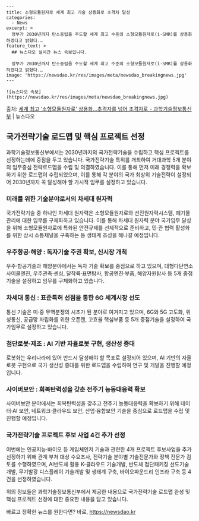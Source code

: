     ---
    title: 소형모듈원자로 세계 최고 기술 상용화로 초격차 달성
    categories:
      - News
    excerpt: >
      정부가 2030년까지 탄소중립을 주도할 세계 최고 수준의 소형모듈원자로(i-SMR)를 상용화하겠다고 밝혔다.…
    feature_text: >
      ## 뉴스다오 실시간 뉴스 속보입니다.
    
      정부가 2030년까지 탄소중립을 주도할 세계 최고 수준의 소형모듈원자로(i-SMR)를 상용화하겠다고 밝혔다.…
    image: 'https://newsdao.kr/res/images/meta/newsdao_breakingnews.jpg'
    ---
    
    ![뉴스다오 속보](https://newsdao.kr/res/images/meta/newsdao_breakingnews.jpg)

<p>출처: <a href="https://newsdao.kr/3093" rel="dofollow">세계 최고 ‘소형모듈원자로’ 상용화…추격자를 넘어 초격차로  - 과학기술정보통신부</a> | 뉴스다오</p>

<h2 data-ke-size="size26">국가전략기술 로드맵 및 핵심 프로젝트 선정</h2>

과학기술정보통신부에서는 2030년까지의 국가전략기술을 수립하고 핵심 프로젝트를 선정하는데에 중점을 두고 있습니다. 국가전략기술 특위를 개최하여 거대과학 5개 분야의 임무중심 전략로드맵을 수립 및 의결하였습니다. 이를 통해 먼저 미래 경쟁력을 확보하기 위한 로드맵이 수립되었으며, 이를 통해 각 분야의 국가 최상위 기술전략이 설정되어 2030년까지 꼭 달성해야 할 가시적 임무를 설정하고 있습니다.

<h3 data-ke-size="size24">미래를 위한 기술분야로서의 차세대 원자력</h3>
국가전략기술 중 하나인 차세대 원자력은 소형모듈원자로와 선진원자력시스템, 폐기물관리에 대한 임무를 구체화하고 있습니다. 이를 통해 차세대 원자력 분야 국가임무 달성을 위해 소형모듈원자로에 특화된 안전규제를 선제적으로 준비하고, 민·관 협력 활성화를 위한 상시 소통채널을 구축하는 등 생태계 조성을 해나갈 예정입니다.

<h3 data-ke-size="size24">우주항공·해양 : 독자기술 주권 확보, 신시장 개척</h3>
우주·항공기술과 해양분야에서는 독자 기술 확보를 중점으로 하고 있으며, 대형다단연소사이클엔진, 우주관측·센싱, 달착륙·표면탐사, 항공엔진·부품, 해양자원탐사 등 5개 중점기술을 설정하고 임무를 구체화하고 있습니다.

<h3 data-ke-size="size24">차세대 통신 : 표준특허 선점을 통한 6G 세계시장 선도</h3>
통신 기술은 미·중 무역분쟁의 시초가 된 분야로 여겨지고 있으며, 6G와 5G 고도화, 위성통신, 공급망 자립화를 위한 오픈랜, 고효율 핵심부품 등 5개 중점기술을 설정하여 국가임무로 설정하고 있습니다.

<h3 data-ke-size="size24">첨단로봇·제조 : AI 기반 자율로봇 구현, 생산성 증대</h3>
로봇화는 우리나라에 있어 반드시 달성해야 할 목표로 설정되어 있으며, AI 기반의 자율로봇 구현으로 국가 생산성 증대를 위한 로드맵을 수립하여 연구 및 개발을 진행할 예정입니다.

<h3 data-ke-size="size24">사이버보안 : 회복탄력성을 갖춘 전주기 능동대응력 확보</h3>
사이버보안 분야에서는 회복탄력성을 갖추고 전주기 능동대응력을 확보하기 위해 데이터·AI 보안, 네트워크·클라우드 보안, 산업·융합보안 기술을 중심으로 로드맵을 수립 및 진행할 예정입니다.

<h3 data-ke-size="size24">국가전략기술 프로젝트 후보 사업 4건 추가 선정</h3>
이번에는 인공지능·바이오 등 게임체인저 기술과 관련한 4개 프로젝트 후보사업을 추가 선정하기 위해 관계 부처 대상 수요조사, 전략기술 분야별 기술전문가와 정책 전문가 검토를 수행하였으며, AI반도체 활용 K-클라우드 기술개발, 반도체 첨단패키징 선도기술개발, 무기발광 디스플레이 기술개발 및 생태계 구축, 바이오파운드리 인프라 구축 등 4건을 선정하였습니다.

위의 정보들은 과학기술정보통신부에서 제공한 내용으로 국가전략기술 로드맵 완성 및 핵심 프로젝트 선정에 대한 중요한 내용을 담고 있습니다. 

빠르고 정확한 뉴스를 원한다면? 바로, <a href="https://newsdao.kr" rel="dofollow">https://newsdao.kr</a>


    
